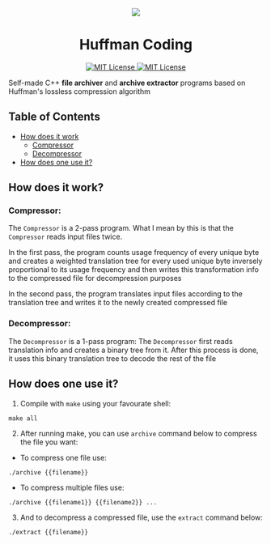 <p align="center">
  <img src="https://github.com/e-hengirmen/Huffman_Coding/blob/master/images/logo.png">
</p>

<h1 align="center">Huffman Coding</h1>

<p align="center">
  <a href="https://github.com/e-hengirmen/Huffman_Coding/blob/master/LICENSE">
    <img src="https://img.shields.io/github/license/e-hengirmen/Huffman_Coding"
      alt="MIT License" />
  </a>
  <a href="https://www.linkedin.com/in/ersel-hengirmen/">
    <img src="https://img.shields.io/badge/-LinkedIn-black.svg?style=plastic-square&logo=linkedin&colorA=555"
      alt="MIT License" />
  </a>
</p>

Self-made C++ **file archiver** and **archive extractor** programs based on Huffman's lossless compression algorithm
## Table of Contents

* [How does it work](#how-does-it-work)
  * [Compressor](#compressor)
  * [Decompressor](#decompressor)
* [How does one use it?](#how-does-one-use-it)

## How does it work?
### Compressor:
The `Compressor` is a 2-pass program. What I mean by this is that the `Compressor` reads input files twice.

In the first pass, the program counts usage frequency of every unique byte and creates a weighted translation tree for every used unique byte inversely proportional to its usage frequency and then writes this transformation info to the compressed file for decompression purposes

In the second pass, the program translates input files according to the translation tree and writes it to the newly created compressed file

### Decompressor:
The `Decompressor` is a 1-pass program:
The `Decompressor` first reads translation info and creates a binary tree from it. After this process is done, it uses this binary translation tree to decode the rest of the file

## How does one use it?
1. Compile with `make` using your favourate shell:
```
make all
```
2. After running make, you can use `archive` command below to compress the file you want:
* To compress one file use:
```
./archive {{filename}}
```
* To compress multiple files use:

```
./archive {{filename1}} {{filename2}} ...
```
3.  And to decompress a compressed file, use the `extract` command below:
```
./extract {{filename}}
```
